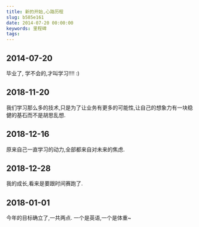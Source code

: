 ```yaml
---
title: 新的开始,心路历程
slug: b585e161
date: 2014-07-20 00:00:00
keywords: 里程碑
tags:
---
```

## 2014-07-20
毕业了,
学不会的,才叫学习!!!!
:) 


## 2018-11-20
我们学习那么多的技术,只是为了让业务有更多的可能性,让自己的想象力有一块稳健的基石而不是胡思乱想.

## 2018-12-16
原来自己一直学习的动力,全部都来自对未来的焦虑.

## 2018-12-28
我的成长,看来是要跟时间赛跑了.

## 2018-01-01
今年的目标确立了,一共两点. 一个是英语,一个是体重~
